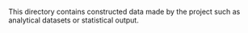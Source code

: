 This directory contains constructed data made by the project such as analytical datasets or statistical output.